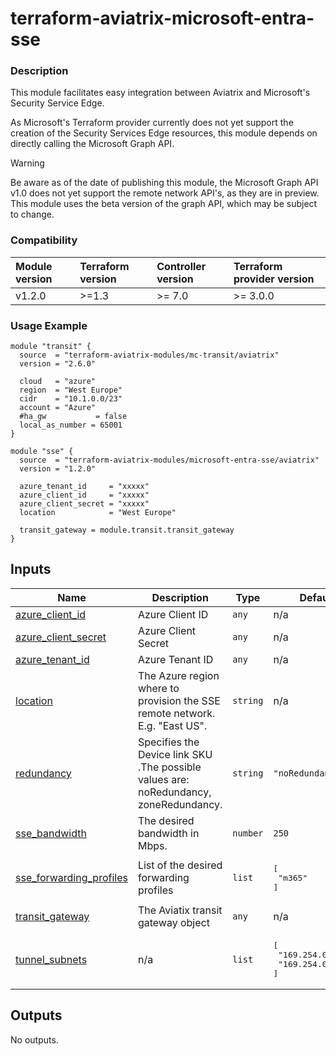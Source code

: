 <!-- BEGIN_TF_DOCS -->
# terraform-aviatrix-microsoft-entra-sse

### Description
This module facilitates easy integration between Aviatrix and Microsoft's Security Service Edge.

As Microsoft's Terraform provider currently does not yet support the creation of the Security Services Edge resources, this module depends on directly calling the Microsoft Graph API.

> [!WARNING]
>Be aware as of the date of publishing this module, the Microsoft Graph API v1.0 does not yet support the remote network API's, as they are in preview. This module uses the beta version of the graph API, which may be subject to change.

### Compatibility
Module version | Terraform version | Controller version | Terraform provider version
:--- | :--- | :--- | :---
v1.2.0 | >=1.3 | >= 7.0 | >= 3.0.0

### Usage Example
```hcl
module "transit" {
  source  = "terraform-aviatrix-modules/mc-transit/aviatrix"
  version = "2.6.0"

  cloud   = "azure"
  region  = "West Europe"
  cidr    = "10.1.0.0/23"
  account = "Azure"
  #ha_gw           = false
  local_as_number = 65001
}

module "sse" {
  source  = "terraform-aviatrix-modules/microsoft-entra-sse/aviatrix"
  version = "1.2.0"

  azure_tenant_id     = "xxxxx"
  azure_client_id     = "xxxxx"
  azure_client_secret = "xxxxx"
  location            = "West Europe"

  transit_gateway = module.transit.transit_gateway
}
```
## Inputs

| Name | Description | Type | Default | Required |
|------|-------------|------|---------|:--------:|
| <a name="input_azure_client_id"></a> [azure\_client\_id](#input\_azure\_client\_id) | Azure Client ID | `any` | n/a | yes |
| <a name="input_azure_client_secret"></a> [azure\_client\_secret](#input\_azure\_client\_secret) | Azure Client Secret | `any` | n/a | yes |
| <a name="input_azure_tenant_id"></a> [azure\_tenant\_id](#input\_azure\_tenant\_id) | Azure Tenant ID | `any` | n/a | yes |
| <a name="input_location"></a> [location](#input\_location) | The Azure region where to provision the SSE remote network. E.g. "East US". | `string` | n/a | yes |
| <a name="input_redundancy"></a> [redundancy](#input\_redundancy) | Specifies the Device link SKU .The possible values are: noRedundancy, zoneRedundancy. | `string` | `"noRedundancy"` | no |
| <a name="input_sse_bandwidth"></a> [sse\_bandwidth](#input\_sse\_bandwidth) | The desired bandwidth in Mbps. | `number` | `250` | no |
| <a name="input_sse_forwarding_profiles"></a> [sse\_forwarding\_profiles](#input\_sse\_forwarding\_profiles) | List of the desired forwarding profiles | `list` | <pre>[<br/>  "m365"<br/>]</pre> | no |
| <a name="input_transit_gateway"></a> [transit\_gateway](#input\_transit\_gateway) | The Aviatix transit gateway object | `any` | n/a | yes |
| <a name="input_tunnel_subnets"></a> [tunnel\_subnets](#input\_tunnel\_subnets) | n/a | `list` | <pre>[<br/>  "169.254.0.0/30",<br/>  "169.254.0.4/30"<br/>]</pre> | no |

## Outputs

No outputs.
<!-- END_TF_DOCS -->